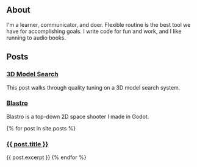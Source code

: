 ---
---

<h2> About </h2>

I'm a learner, communicator, and doer. 
Flexible routine is the best tool we have for accomplishing goals. 
I write code for fun and work, and I like running to audio books.

<h2> Posts </h2>

<h3><a href="https://docs.google.com/document/d/e/2PACX-1vRclLtq0B1IrL4J2FnUBwDKyXIrLEbtc5vXhHZhN9XE7BO0isGeGYluB4Jqdc4InFXxuYxUDpYNj2Y9/pub">3D Model Search</a></h3>
This post walks through quality tuning on a 3D model search system. 

<h3><a href="https://docs.google.com/document/d/e/2PACX-1vQaOh3ttV9X9lHhuJnQybO4XQKtDo6jz8aQRSmDmzMRwVBX_JQO9P8QlkokypmHOgfhHHQwYM8G6a92/pub">Blastro</a></h3>
Blastro is a top-down 2D space shooter I made in Godot. 

{% for post in site.posts %}
  <h3><a href="{{ post.url }}">{{ post.title }}</a></h3>
  {{ post.excerpt }}
{% endfor %}
